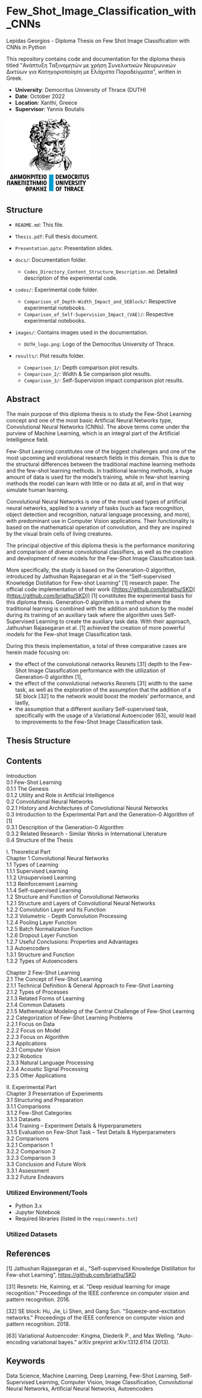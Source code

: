 # Few_Shot_Image_Classification_with_CNNs
Lepidas Georgios - Diploma Thesis on Few Shot Image Classification with CNNs in Python

This repository contains code and documentation for the diploma thesis titled "Ανάπτυξη Ταξινομητών με χρήση Συνελικτικών Νευρωνικών Δικτύων για Κατηγοριοποίηση με Ελάχιστα Παραδείγματα", written in Greek.

- **University**: Democritus University of Thrace (DUTH)
- **Date**: October 2022
- **Location**: Xanthi, Greece
- **Supervisor**: Yannis Boutalis

![DUTH Logo](https://github.com/GioLep/Few_Shot_Image_Classification_with_CNNs/blob/main/images/DUTH%20Logo.png)

## Structure

- `README.md`: This file.
- `Thesis.pdf`: Full thesis document.
- `Presentation.pptx`: Presentation slides.

- `docs/`: Documentation folder.
  - `Codes_Directory_Content_Structure_Description.md`: Detailed description of the experimental code.

- `codes/`: Experimental code folder.
  - `Comparison_of_Depth-Width_Impact_and_SEBlock/`: Respective experimental notebooks.
  - `Comparison_of_Self-Supervision_Impact_(VAE)/`: Respective experimental notebooks.

- `images/`: Contains images used in the documentation.
  - `DUTH_logo.png`: Logo of the Democritus University of Thrace.

- `results/`: Plot results folder.
  - `Comparison_1/`: Depth comparison plot results.
  - `Comparison_2/`: Width & Se comparison plot results.
  - `Comparison_3/`: Self-Supervision impact comparison plot results.

## Abstract


The main purpose of this diploma thesis is to study the Few-Shot Learning concept and one of the most basic Artificial Neural Networks type, Convolutional Neural Networks (CNNs). The above terms come under the purview of Machine Learning, which is an integral part of the Artificial Intelligence field.

Few-Shot Learning constitutes one of the biggest challenges and one of the most upcoming and evolutional research fields in this domain. This is due to the structural differences between the traditional machine learning methods and the few-shot learning methods. In traditional learning methods, a huge amount of data is used for the model’s training, while in few-shot learning methods the model can learn with little or no data at all, and in that way simulate human learning.

Convolutional Neural Networks is one of the most used types of artificial neural networks, applied to a variety of tasks (such as face recognition, object detection and recognition, natural language processing, and more), with predominant use in Computer Vision applications. Their functionality is based on the mathematical operation of convolution, and they are inspired by the visual brain cells of living creatures.

The principal objective of this diploma thesis is the performance monitoring and comparison of diverse convolutional classifiers, as well as the creation and development of new models for the Few-Shot Image Classification task.

More specifically, the study is based on the Generation-0 algorithm, introduced by Jathushan Rajasegaran et al in the “Self-supervised Knowledge Distillation for Few-shot Learning” [1] research paper. The official code implementation of their work ([https://github.com/brjathu/SKD](https://github.com/brjathu/SKD)) [1] constitutes the experimental basis for this diploma thesis. Generation-0 algorithm is a method where the traditional learning is combined with the addition and solution by the model during its training of an auxiliary task where the algorithm uses Self-Supervised Learning to create the auxiliary task data. With their approach, Jathushan Rajasegaran et al. [1] achieved the creation of more powerful models for the Few-shot Image Classification task.

During this thesis implementation, a total of three comparative cases are herein made focusing on:
- the effect of the convolutional networks Resnets [31] depth to the Few-Shot Image Classification performance with the utilization of Generation-0 algorithm [1],
- the effect of the convolutional networks Resnets [31] width to the same task, as well as the exploration of the assumption that the addition of a SE block [32] to the network would boost the models’ performance, and lastly,
- the assumption that a different auxiliary Self-supervised task, specifically with the usage of a Variational Autoencoder [63], would lead to improvements to the Few-Shot Image Classification task.


## Thesis Structure

## Contents


Introduction  
0.1 Few-Shot Learning  
0.1.1 The Genesis  
0.1.2 Utility and Role in Artificial Intelligence  
0.2 Convolutional Neural Networks  
0.2.1 History and Architectures of Convolutional Neural Networks  
0.3 Introduction to the Experimental Part and the Generation-0 Algorithm of [1]  
0.3.1 Description of the Generation-0 Algorithm  
0.3.2 Related Research - Similar Works in International Literature  
0.4 Structure of the Thesis  

I. Theoretical Part  
Chapter 1 Convolutional Neural Networks  
1.1 Types of Learning  
1.1.1 Supervised Learning  
1.1.2 Unsupervised Learning  
1.1.3 Reinforcement Learning  
1.1.4 Self-supervised Learning  
1.2 Structure and Function of Convolutional Networks  
1.2.1 Structure and Layers of Convolutional Neural Networks  
1.2.2 Convolution Layer and Its Function  
1.2.3 Volumetric - Depth Convolution Processing  
1.2.4 Pooling Layer Function  
1.2.5 Batch Normalization Function  
1.2.6 Dropout Layer Function  
1.2.7 Useful Conclusions: Properties and Advantages  
1.3 Autoencoders  
1.3.1 Structure and Function  
1.3.2 Types of Autoencoders  

Chapter 2 Few-Shot Learning  
2.1 The Concept of Few-Shot Learning  
2.1.1 Technical Definition & General Approach to Few-Shot Learning  
2.1.2 Types of Processes  
2.1.3 Related Forms of Learning  
2.1.4 Common Datasets  
2.1.5 Mathematical Modeling of the Central Challenge of Few-Shot Learning  
2.2 Categorization of Few-Shot Learning Problems  
2.2.1 Focus on Data  
2.2.2 Focus on Model  
2.2.3 Focus on Algorithm  
2.3 Applications  
2.3.1 Computer Vision  
2.3.2 Robotics  
2.3.3 Natural Language Processing  
2.3.4 Acoustic Signal Processing  
2.3.5 Other Applications  

II. Experimental Part  
Chapter 3 Presentation of Experiments  
3.1 Structuring and Preparation  
3.1.1 Comparisons  
3.1.2 Few-Shot Categories  
3.1.3 Datasets  
3.1.4 Training – Experiment Details & Hyperparameters  
3.1.5 Evaluation on Few-Shot Task – Test Details & Hyperparameters  
3.2 Comparisons  
3.2.1 Comparison 1  
3.2.2 Comparison 2  
3.2.3 Comparison 3  
3.3 Conclusion and Future Work  
3.3.1 Assessment  
3.3.2 Future Endeavors

### Utilized Environment/Tools

- Python 3.x
- Jupyter Notebook
- Required libraries (listed in the `requirements.txt`)

### Utilized Datasets


## References


[1] Jathushan Rajasegaran et al., "Self-supervised Knowledge Distillation for Few-shot Learning", https://github.com/brjathu/SKD

[31] Resnets: He, Kaiming, et al. "Deep residual learning for image recognition." Proceedings of the IEEE conference on computer vision and pattern recognition. 2016.

[32] SE block: Hu, Jie, Li Shen, and Gang Sun. "Squeeze-and-excitation networks." Proceedings of the IEEE conference on computer vision and pattern recognition. 2018.

[63] Variational Autoencoder: Kingma, Diederik P., and Max Welling. "Auto-encoding variational bayes." arXiv preprint arXiv:1312.6114 (2013).


## Keywords

Data Science, Machine Learning, Deep Learning, Few-Shot Learning, Self-Supervised Learning, Computer Vision, Image Classification, Convolutional Neural Networks, Artificial Neural Networks, Autoencoders

